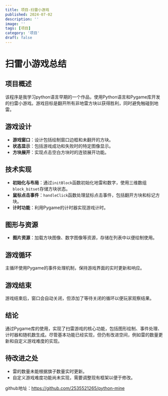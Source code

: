 ```yaml
---
title: 项目-扫雷小游戏
published: 2024-07-02
description: ''
image: ''
tags: [项目]
category: '项目'
draft: false 
---
```


# 扫雷小游戏总结

## 项目概述
该程序是我学习python语言早期的一个作品，使用Python语言和Pygame库开发的扫雷小游戏。游戏目标是翻开所有非地雷方块以获得胜利，同时避免触碰到地雷。

## 游戏设计
- **游戏窗口**：设计包括绘制窗口边框和未翻开的方块。
- **状态显示**：包括游戏成功和失败时的特定图像显示。
- **方块展开**：实现点击空白方块时的连锁展开功能。

## 技术实现
- **初始化与布局**：通过`initBlock`函数初始化地雷和数字，使用三维数组`block_bitset`存储方块状态。
- **鼠标点击事件**：`handleClick`函数处理鼠标点击事件，包括翻开方块和标记方块。
- **计时功能**：利用Pygame的计时器实现游戏计时。

## 图形与资源
- **图片资源**：加载方块图像、数字图像等资源，存储在列表中以便绘制使用。

## 游戏循环
主循环使用Pygame的事件处理机制，保持游戏界面的实时更新和响应。

## 游戏结束
游戏结束后，窗口会自动关闭，但添加了等待关闭的循环以便玩家观察结果。

## 结论
通过Pygame库的使用，实现了扫雷游戏的核心功能，包括图形绘制、事件处理、计时器和随机数生成。尽管基本功能已经实现，但仍有改进空间，例如雷的数量更新和自定义游戏难度的实现。

## 待改进之处
- 雷的数量未能根据旗子数量实时更新。
- 自定义游戏难度功能尚未实现，需要调整现有框架以便于修改。


github地址：https://github.com/2535521265/python-mine